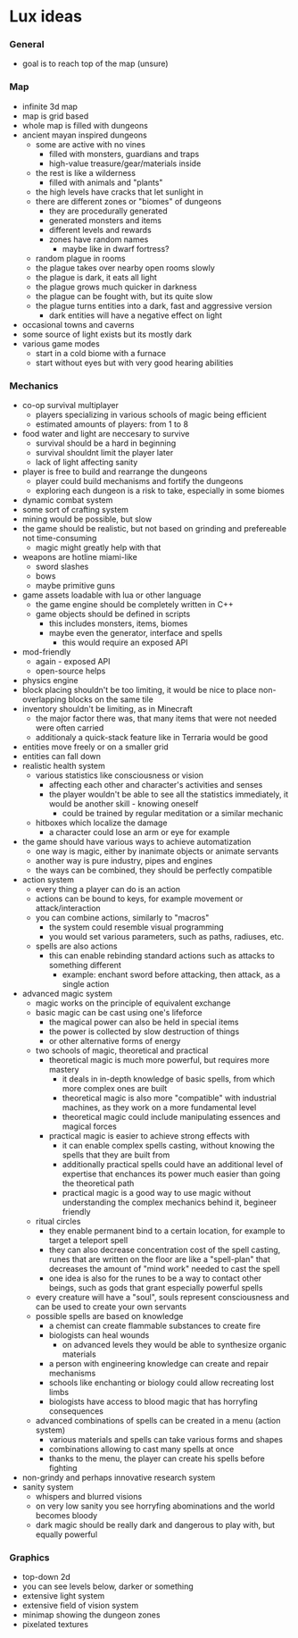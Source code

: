 # Lux ideas
### General
* goal is to reach top of the map (unsure)
### Map
* infinite 3d map
* map is grid based
* whole map is filled with dungeons
* ancient mayan inspired dungeons
    * some are active with no vines
        * filled with monsters, guardians and traps
        * high-value treasure/gear/materials inside
    * the rest is like a wilderness
        * filled with animals and "plants"
    * the high levels have cracks that let sunlight in
    * there are different zones or "biomes" of dungeons
        * they are procedurally generated
        * generated monsters and items
        * different levels and rewards
        * zones have random names
            * maybe like in dwarf fortress?
    * random plague in rooms
    * the plague takes over nearby open rooms slowly
    * the plague is dark, it eats all light
    * the plague grows much quicker in darkness
    * the plague can be fought with, but its quite slow
    * the plague turns entities into a dark, fast and aggressive version
        * dark entities will have a negative effect on light
* occasional towns and caverns
* some source of light exists but its mostly dark
* various game modes
    * start in a cold biome with a furnace
    * start without eyes but with very good hearing abilities
### Mechanics
* co-op survival multiplayer
    * players specializing in various schools of magic being efficient
    * estimated amounts of players: from 1 to 8
* food water and light are neccesary to survive
    * survival should be a hard in beginning
    * survival shouldnt limit the player later
    * lack of light affecting sanity
* player is free to build and rearrange the dungeons
    * player could build mechanisms and fortify the dungeons
    * exploring each dungeon is a risk to take, especially in some biomes
* dynamic combat system
* some sort of crafting system
* mining would be possible, but slow
* the game should be realistic, but not based on grinding and prefereable not time-consuming
    * magic might greatly help with that
* weapons are hotline miami-like
    * sword slashes
    * bows
    * maybe primitive guns
* game assets loadable with lua or other language
    * the game engine should be completely written in C++
    * game objects should be defined in scripts
        * this includes monsters, items, biomes
        * maybe even the generator, interface and spells
            * this would require an exposed API
* mod-friendly
    * again - exposed API
    * open-source helps
* physics engine
* block placing shouldn't be too limiting, it would be nice to place non-overlapping blocks
  on the same tile
* inventory shouldn't be limiting, as in Minecraft
    * the major factor there was, that many items that were not needed were often carried
    * additionaly a quick-stack feature like in Terraria would be good
* entities move freely or on a smaller grid
* entities can fall down
* realistic health system
    * various statistics like consciousness or vision
        * affecting each other and character's activities and senses
        * the player wouldn't be able to see all the statistics immediately, it would be
          another skill - knowing oneself
            * could be trained by regular meditation or a similar mechanic
    * hitboxes which localize the damage
        * a character could lose an arm or eye for example
* the game should have various ways to achieve automatization
    * one way is magic, either by inanimate objects or animate servants
    * another way is pure industry, pipes and engines
    * the ways can be combined, they should be perfectly compatible
* action system
    * every thing a player can do is an action
    * actions can be bound to keys, for example movement or attack/interaction
    * you can combine actions, similarly to "macros"
        * the system could resemble visual programming
        * you would set various parameters, such as paths, radiuses, etc.
    * spells are also actions
        * this can enable rebinding standard actions such as attacks to something different
            * example: enchant sword before attacking, then attack, as a single action
* advanced magic system
    * magic works on the principle of equivalent exchange
    * basic magic can be cast using one's lifeforce
        * the magical power can also be held in special items
        * the power is collected by slow destruction of things
        * or other alternative forms of energy
    * two schools of magic, theoretical and practical
        * theoretical magic is much more powerful, but requires more mastery
            * it deals in in-depth knowledge of basic spells, from which more complex ones
              are built
            * theoretical magic is also more "compatible" with industrial machines, as
              they work on a more fundamental level
            * theoretical magic could include manipulating essences and magical forces
        * practical magic is easier to achieve strong effects with
            * it can enable complex spells casting, without knowing the spells that they
              are built from
            * additionally practical spells could have an additional level of expertise
              that enchances its power much easier than going the theoretical path
            * practical magic is a good way to use magic without understanding the complex
              mechanics behind it, begineer friendly
    * ritual circles
        * they enable permanent bind to a certain location, for example to target a teleport
          spell
        * they can also decrease concentration cost of the spell casting,
          runes that are written on the floor are like a "spell-plan" that decreases the
          amount of "mind work" needed to cast the spell
        * one idea is also for the runes to be a way to contact other beings, such as gods
          that grant especially powerful spells
    * every creature will have a "soul", souls represent consciousness and can be used
      to create your own servants
    * possible spells are based on knowledge
        * a chemist can create flammable substances to create fire
        * biologists can heal wounds
            * on advanced levels they would be able to synthesize organic materials
        * a person with engineering knowledge can create and repair mechanisms
        * schools like enchanting or biology could allow recreating lost limbs
        * biologists have access to blood magic that has horryfing consequences
    * advanced combinations of spells can be created in a menu (action system)
        * various materials and spells can take various forms and shapes
        * combinations allowing to cast many spells at once
        * thanks to the menu, the player can create his spells before fighting
* non-grindy and perhaps innovative research system
* sanity system
    * whispers and blurred visions
    * on very low sanity you see horryfing abominations and the world becomes bloody
    * dark magic should be really dark and dangerous to play with, but equally powerful
### Graphics
* top-down 2d
* you can see levels below, darker or something
* extensive light system
* extensive field of vision system
* minimap showing the dungeon zones
* pixelated textures
